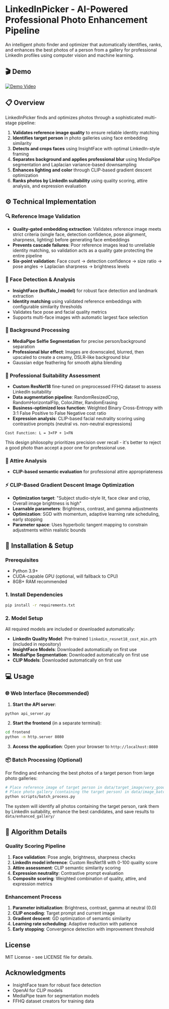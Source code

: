 # LinkedInPicker - AI-Powered Professional Photo Enhancement Pipeline

An intelligent photo finder and optimizer that automatically identifies, ranks, and enhances the best photos of a person from a gallery for professional LinkedIn profiles using computer vision and machine learning.

## 🎬 Demo

[![Demo Video](https://img.youtube.com/vi/AVd5tHkiXtU/0.jpg)](https://youtu.be/AVd5tHkiXtU)

## 📋 Overview

LinkedInPicker finds and optimizes photos through a sophisticated multi-stage pipeline:

1. **Validates reference image quality** to ensure reliable identity matching
2. **Identifies target person** in photo galleries using face embedding similarity
3. **Detects and crops faces** using InsightFace with optimal LinkedIn-style framing
4. **Separates background and applies professional blur** using MediaPipe segmentation and Laplacian variance-based downsampling
5. **Enhances lighting and color** through CLIP-based gradient descent optimization
6. **Ranks photos by LinkedIn suitability** using quality scoring, attire analysis, and expression evaluation

## ⚙️ Technical Implementation

### 🔍 Reference Image Validation
- **Quality-gated embedding extraction**: Validates reference image meets strict criteria (single face, detection confidence, pose alignment, sharpness, lighting) before generating face embeddings
- **Prevents cascade failures**: Poor reference images lead to unreliable identity matching, so validation acts as a quality gate protecting the entire pipeline
- **Six-point validation**: Face count → detection confidence → size ratio → pose angles → Laplacian sharpness → brightness levels

### 👤 Face Detection & Analysis
- **InsightFace (buffalo_l model)** for robust face detection and landmark extraction
- **Identity matching** using validated reference embeddings with configurable similarity thresholds
- Validates face pose and facial quality metrics
- Supports multi-face images with automatic largest face selection

### 🎨 Background Processing
- **MediaPipe Selfie Segmentation** for precise person/background separation
- **Professional blur effect**: Images are downscaled, blurred, then upscaled to create a creamy, DSLR-like background blur
- Gaussian edge feathering for smooth alpha blending

### 🎯 Professional Suitability Assessment
- **Custom ResNet18** fine-tuned on preprocessed FFHQ dataset to assess LinkedIn suitability
- **Data augmentation pipeline**: RandomResizedCrop, RandomHorizontalFlip, ColorJitter, RandomErasing
- **Business-optimized loss function**: Weighted Binary Cross-Entropy with 3:1 False Positive to False Negative cost ratio
- **Expression analysis**: CLIP-based facial neutrality scoring using contrastive prompts (neutral vs. non-neutral expressions)

```
Cost Function: L = 3×FP + 1×FN
```

This design philosophy prioritizes precision over recall - it's better to reject a good photo than accept a poor one for professional use.

### 👔 Attire Analysis
- **CLIP-based semantic evaluation** for professional attire appropriateness

### ⚡ CLIP-Based Gradient Descent Image Optimization
- **Optimization target**: "Subject studio-style lit, face clear and crisp, Overall image brightness is high"
- **Learnable parameters**: Brightness, contrast, and gamma adjustments
- **Optimization**: SGD with momentum, adaptive learning rate scheduling, early stopping
- **Parameter space**: Uses hyperbolic tangent mapping to constrain adjustments within realistic bounds


## 🚀 Installation & Setup

### Prerequisites
- Python 3.9+
- CUDA-capable GPU (optional, will fallback to CPU)
- 8GB+ RAM recommended

### 1. Install Dependencies
```bash
pip install -r requirements.txt
```

### 2. Model Setup
All required models are included or downloaded automatically:

- **LinkedIn Quality Model**: Pre-trained `linkedin_resnet18_cost_min.pth` (included in repository)
- **InsightFace Models**: Downloaded automatically on first use
- **MediaPipe Segmentation**: Downloaded automatically on first use
- **CLIP Models**: Downloaded automatically on first use

## 💻 Usage

### 🌐 Web Interface (Recommended)

1. **Start the API server**:
```bash
python api_server.py
```

2. **Start the frontend** (in a separate terminal):
```bash
cd frontend
python -m http.server 8080
```

3. **Access the application**:
Open your browser to `http://localhost:8080`

### 📦 Batch Processing (Optional)
For finding and enhancing the best photos of a target person from large photo galleries:

```bash
# Place reference image of target person in data/target_image/very_good_image.jpeg
# Place photo gallery (containing the target person) in data/image_batch/
python scripts/batch_process.py
```

The system will identify all photos containing the target person, rank them by LinkedIn suitability, enhance the best candidates, and save results to `data/enhanced_gallery/`

## 🔬 Algorithm Details

### Quality Scoring Pipeline
1. **Face validation**: Pose angle, brightness, sharpness checks
2. **LinkedIn model inference**: Custom ResNet18 with 0-100 quality score
3. **Attire assessment**: CLIP semantic similarity scoring
4. **Expression neutrality**: Contrastive prompt evaluation
5. **Composite scoring**: Weighted combination of quality, attire, and expression metrics

### Enhancement Process
1. **Parameter initialization**: Brightness, contrast, gamma at neutral (0.0)
2. **CLIP encoding**: Target prompt and current image
3. **Gradient descent**: GD optimization of semantic similarity
4. **Learning rate scheduling**: Adaptive reduction with patience
5. **Early stopping**: Convergence detection with improvement threshold

## License

MIT License - see LICENSE file for details.

## Acknowledgments

- InsightFace team for robust face detection
- OpenAI for CLIP models
- MediaPipe team for segmentation models
- FFHQ dataset creators for training data